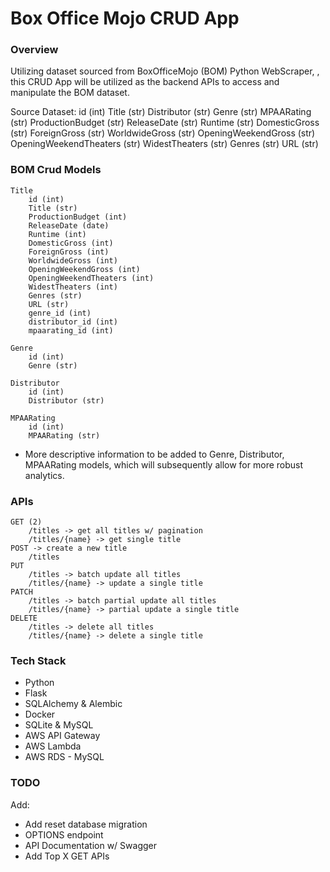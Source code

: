 # Box Office Mojo CRUD App

### Overview

Utilizing dataset sourced from BoxOfficeMojo (BOM) Python WebScraper, , this CRUD App will be utilized as the backend APIs to access and manipulate the BOM dataset.

Source Dataset:
    id (int)
    Title (str)
    Distributor (str)
    Genre (str)
    MPAARating (str)
    ProductionBudget (str)
    ReleaseDate (str)
    Runtime (str)
    DomesticGross (str)
    ForeignGross (str)
    WorldwideGross (str)
    OpeningWeekendGross (str)
    OpeningWeekendTheaters (str)
    WidestTheaters (str)
    Genres (str)
    URL (str)

### BOM Crud Models

    Title
        id (int)
        Title (str)
        ProductionBudget (int)
        ReleaseDate (date)
        Runtime (int)
        DomesticGross (int)
        ForeignGross (int)
        WorldwideGross (int)
        OpeningWeekendGross (int)
        OpeningWeekendTheaters (int)
        WidestTheaters (int)
        Genres (str)
        URL (str)
        genre_id (int)
        distributor_id (int)
        mpaarating_id (int)

    Genre
        id (int)
        Genre (str)
    
    Distributor
        id (int)
        Distributor (str)
    
    MPAARating
        id (int)
        MPAARating (str)
* More descriptive information to be added to Genre, Distributor, MPAARating models, which will subsequently allow for more robust analytics.

### APIs

    GET (2)
        /titles -> get all titles w/ pagination
        /titles/{name} -> get single title
    POST -> create a new title
        /titles
    PUT
        /titles -> batch update all titles
        /titles/{name} -> update a single title
    PATCH
        /titles -> batch partial update all titles
        /titles/{name} -> partial update a single title
    DELETE
        /titles -> delete all titles
        /titles/{name} -> delete a single title

### Tech Stack

- Python
- Flask
- SQLAlchemy & Alembic
- Docker
- SQLite & MySQL
- AWS API Gateway
- AWS Lambda
- AWS RDS - MySQL

### TODO
Add:
- Add reset database migration
- OPTIONS endpoint
- API Documentation w/ Swagger
- Add Top X GET APIs
